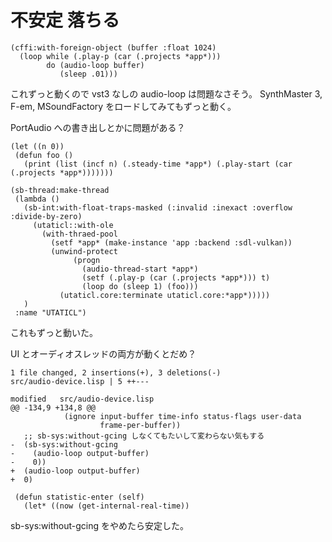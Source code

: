 # 不安定 落ちる

``` common-lisp
(cffi:with-foreign-object (buffer :float 1024)
  (loop while (.play-p (car (.projects *app*)))
        do (audio-loop buffer)
           (sleep .01)))
```

これずっと動くので vst3 なしの audio-loop は問題なさそう。
SynthMaster 3, F-em, MSoundFactory をロードしてみてもずっと動く。

PortAudio への書き出しとかに問題がある？

``` common-lisp
(let ((n 0))
 (defun foo ()
   (print (list (incf n) (.steady-time *app*) (.play-start (car (.projects *app*)))))))

(sb-thread:make-thread
 (lambda ()
   (sb-int:with-float-traps-masked (:invalid :inexact :overflow :divide-by-zero)
     (utaticl::with-ole
       (with-thraed-pool
         (setf *app* (make-instance 'app :backend :sdl-vulkan))
         (unwind-protect
              (progn
                (audio-thread-start *app*)
                (setf (.play-p (car (.projects *app*))) t)
                (loop do (sleep 1) (foo)))
           (utaticl.core:terminate utaticl.core:*app*)))))
   )
 :name "UTATICL")
```

これもずっと動いた。

UI とオーディオスレッドの両方が動くとだめ？

``` common-lisp
1 file changed, 2 insertions(+), 3 deletions(-)
src/audio-device.lisp | 5 ++---

modified   src/audio-device.lisp
@@ -134,9 +134,8 @@
            (ignore input-buffer time-info status-flags user-data
                    frame-per-buffer))
   ;; sb-sys:without-gcing しなくてもたいして変わらない気もする
-  (sb-sys:without-gcing
-    (audio-loop output-buffer)
-    0))
+  (audio-loop output-buffer)
+  0)
 
 (defun statistic-enter (self)
   (let* ((now (get-internal-real-time))
```

sb-sys:without-gcing をやめたら安定した。
